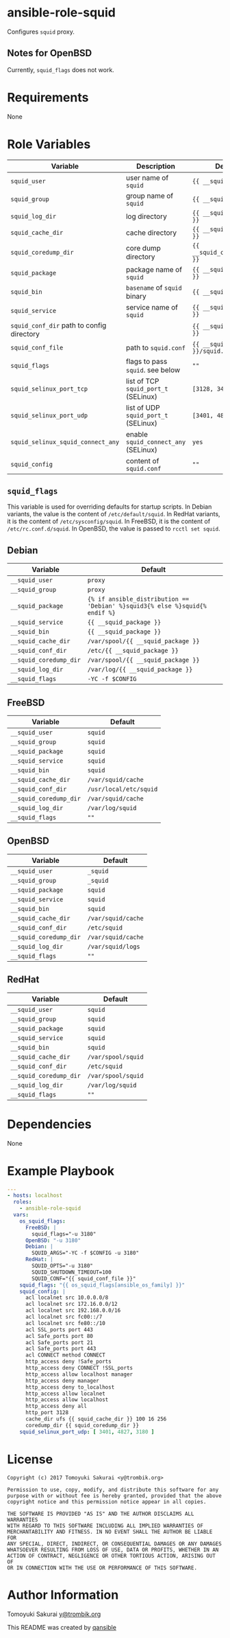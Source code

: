 # ansible-role-squid

Configures  `squid` proxy.

## Notes for OpenBSD

Currently, `squid_flags` does not work.

# Requirements

None

# Role Variables

| Variable | Description | Default |
|----------|-------------|---------|
| `squid_user` | user name of `squid` | `{{ __squid_user }}` |
| `squid_group` | group name of `squid` | `{{ __squid_group }}` |
| `squid_log_dir` | log directory | `{{ __squid_log_dir }}` |
| `squid_cache_dir` | cache directory | `{{ __squid_cache_dir }}` |
| `squid_coredump_dir` | core dump directory | `{{ __squid_coredump_dir }}` |
| `squid_package` | package name of `squid` | `{{ __squid_package }}` |
| `squid_bin` | `basename` of `squid` binary | `{{ __squid_bin }}` |
| `squid_service` | service name of `squid` | `{{ __squid_service }}` |
| `squid_conf_dir` path to config directory | | `{{ __squid_conf_dir }}` |
| `squid_conf_file` | path to `squid.conf` | `{{ __squid_conf_dir }}/squid.conf` |
| `squid_flags` | flags to pass `squid`. see below | `""` |
| `squid_selinux_port_tcp` | list of TCP `squid_port_t` (SELinux) | `[3128, 3401, 4827]` |
| `squid_selinux_port_udp` | list of UDP `squid_port_t` (SELinux) | `[3401, 4827]` |
| `squid_selinux_squid_connect_any` | enable `squid_connect_any` (SELinux) | `yes` |
| `squid_config` | content of `squid.conf` | `""` |

## `squid_flags`

This variable is used for overriding defaults for startup scripts. In Debian
variants, the value is the content of `/etc/default/squid`. In RedHat
variants, it is the content of `/etc/sysconfig/squid`. In FreeBSD, it
is the content of `/etc/rc.conf.d/squid`. In OpenBSD, the value is
passed to `rcctl set squid`.

## Debian

| Variable | Default |
|----------|---------|
| `__squid_user` | `proxy` |
| `__squid_group` | `proxy` |
| `__squid_package` | `{% if ansible_distribution == 'Debian' %}squid3{% else %}squid{% endif %}` |
| `__squid_service` | `{{ __squid_package }}` |
| `__squid_bin` | `{{ __squid_package }}` |
| `__squid_cache_dir` | `/var/spool/{{ __squid_package }}` |
| `__squid_conf_dir` | `/etc/{{ __squid_package }}` |
| `__squid_coredump_dir` | `/var/spool/{{ __squid_package }}` |
| `__squid_log_dir` | `/var/log/{{ __squid_package }}` |
| `__squid_flags` | `-YC -f $CONFIG` |

## FreeBSD

| Variable | Default |
|----------|---------|
| `__squid_user` | `squid` |
| `__squid_group` | `squid` |
| `__squid_package` | `squid` |
| `__squid_service` | `squid` |
| `__squid_bin` | `squid` |
| `__squid_cache_dir` | `/var/squid/cache` |
| `__squid_conf_dir` | `/usr/local/etc/squid` |
| `__squid_coredump_dir` | `/var/squid/cache` |
| `__squid_log_dir` | `/var/log/squid` |
| `__squid_flags` | `""` |

## OpenBSD

| Variable | Default |
|----------|---------|
| `__squid_user` | `_squid` |
| `__squid_group` | `_squid` |
| `__squid_package` | `squid` |
| `__squid_service` | `squid` |
| `__squid_bin` | `squid` |
| `__squid_cache_dir` | `/var/squid/cache` |
| `__squid_conf_dir` | `/etc/squid` |
| `__squid_coredump_dir` | `/var/squid/cache` |
| `__squid_log_dir` | `/var/squid/logs` |
| `__squid_flags` | `""` |

## RedHat

| Variable | Default |
|----------|---------|
| `__squid_user` | `squid` |
| `__squid_group` | `squid` |
| `__squid_package` | `squid` |
| `__squid_service` | `squid` |
| `__squid_bin` | `squid` |
| `__squid_cache_dir` | `/var/spool/squid` |
| `__squid_conf_dir` | `/etc/squid` |
| `__squid_coredump_dir` | `/var/spool/squid` |
| `__squid_log_dir` | `/var/log/squid` |
| `__squid_flags` | `""` |

# Dependencies

None

# Example Playbook

```yaml
---
- hosts: localhost
  roles:
    - ansible-role-squid
  vars:
    os_squid_flags:
      FreeBSD: |
        squid_flags="-u 3180"
      OpenBSD: "-u 3180"
      Debian: |
        SQUID_ARGS="-YC -f $CONFIG -u 3180"
      RedHat: |
        SQUID_OPTS="-u 3180"
        SQUID_SHUTDOWN_TIMEOUT=100
        SQUID_CONF="{{ squid_conf_file }}"
    squid_flags: "{{ os_squid_flags[ansible_os_family] }}"
    squid_config: |
      acl localnet src 10.0.0.0/8
      acl localnet src 172.16.0.0/12
      acl localnet src 192.168.0.0/16
      acl localnet src fc00::/7
      acl localnet src fe80::/10
      acl SSL_ports port 443
      acl Safe_ports port 80
      acl Safe_ports port 21
      acl Safe_ports port 443
      acl CONNECT method CONNECT
      http_access deny !Safe_ports
      http_access deny CONNECT !SSL_ports
      http_access allow localhost manager
      http_access deny manager
      http_access deny to_localhost
      http_access allow localnet
      http_access allow localhost
      http_access deny all
      http_port 3128
      cache_dir ufs {{ squid_cache_dir }} 100 16 256
      coredump_dir {{ squid_coredump_dir }}
    squid_selinux_port_udp: [ 3401, 4827, 3180 ]
```

# License

```
Copyright (c) 2017 Tomoyuki Sakurai <y@trombik.org>

Permission to use, copy, modify, and distribute this software for any
purpose with or without fee is hereby granted, provided that the above
copyright notice and this permission notice appear in all copies.

THE SOFTWARE IS PROVIDED "AS IS" AND THE AUTHOR DISCLAIMS ALL WARRANTIES
WITH REGARD TO THIS SOFTWARE INCLUDING ALL IMPLIED WARRANTIES OF
MERCHANTABILITY AND FITNESS. IN NO EVENT SHALL THE AUTHOR BE LIABLE FOR
ANY SPECIAL, DIRECT, INDIRECT, OR CONSEQUENTIAL DAMAGES OR ANY DAMAGES
WHATSOEVER RESULTING FROM LOSS OF USE, DATA OR PROFITS, WHETHER IN AN
ACTION OF CONTRACT, NEGLIGENCE OR OTHER TORTIOUS ACTION, ARISING OUT OF
OR IN CONNECTION WITH THE USE OR PERFORMANCE OF THIS SOFTWARE.
```

# Author Information

Tomoyuki Sakurai <y@trombik.org>

This README was created by [qansible](https://github.com/trombik/qansible)
